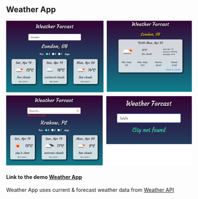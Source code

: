 ## Weather App

![Weather App](public/img/weather.png "Weather App")

#### Link to the demo [ Weather App](https://parfum505.github.io/weather-react/ "Weather App")

Weather App uses current & forecast weather data from [Weather API](https://openweathermap.org/api "Weather API")
